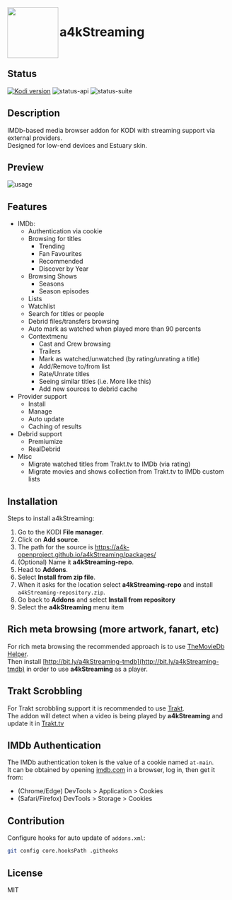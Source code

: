 <img align="left" width="115px" height="115px" src="icon.png">

# a4kStreaming

<br/>

## Status
[![Kodi version](https://img.shields.io/badge/kodi%20versions-18--19-blue)](https://kodi.tv/) ![status-api](https://github.com/a4k-openproject/a4kStreaming/workflows/API/badge.svg) ![status-suite](https://github.com/a4k-openproject/a4kStreaming/workflows/Suite/badge.svg)

## Description

IMDb-based media browser addon for KODI with streaming support via external providers.
<br/>
Designed for low-end devices and Estuary skin.

## Preview
![usage](https://media.giphy.com/media/IdUqHVT9dxgZ5YEObr/source.gif)

## Features
  * IMDb:
    * Authentication via cookie
    * Browsing for titles
      * Trending
      * Fan Favourites
      * Recommended
      * Discover by Year
    * Browsing Shows
      * Seasons
      * Season episodes
    * Lists
    * Watchlist
    * Search for titles or people
    * Debrid files/transfers browsing
    * Auto mark as watched when played more than 90 percents
    * Contextmenu
      * Cast and Crew browsing
      * Trailers
      * Mark as watched/unwatched (by rating/unrating a title)
      * Add/Remove to/from list
      * Rate/Unrate titles
      * Seeing similar titles (i.e. More like this)
      * Add new sources to debrid cache
  * Provider support
    * Install
    * Manage
    * Auto update
    * Caching of results
  * Debrid support
    * Premiumize
    * RealDebrid
  * Misc
    * Migrate watched titles from Trakt.tv to IMDb (via rating)
    * Migrate movies and shows collection from Trakt.tv to IMDb custom lists

## Installation

Steps to install a4kStreaming:
1. Go to the KODI **File manager**.
2. Click on **Add source**.
3. The path for the source is https://a4k-openproject.github.io/a4kStreaming/packages/
4. (Optional) Name it **a4kStreaming-repo**.
5. Head to **Addons**.
6. Select **Install from zip file**.
7. When it asks for the location select **a4kStreaming-repo** and install `a4kStreaming-repository.zip`.
8. Go back to **Addons** and select **Install from repository**
9. Select the **a4kStreaming** menu item

## Rich meta browsing (more artwork, fanart, etc)

For rich meta browsing the recommended approach is to use [TheMovieDb Helper](https://kodi.tv/addon/plugins-video-add-ons/themoviedb-helper).
<br/>
Then install [http://bit.ly/a4kStreaming-tmdb](http://bit.ly/a4kStreaming-tmdb) in order to use **a4kStreaming** as a player.

## Trakt Scrobbling

For Trakt scrobbling support it is recommended to use [Trakt](https://kodi.tv/addon/program-add-ons-scripts/trakt).
<br/>
The addon will detect when a video is being played by **a4kStreaming** and update it in [Trakt.tv](https://trakt.tv)

## IMDb Authentication

The IMDb authentication token is the value of a cookie named `at-main`.
</br>
It can be obtained by opening [imdb.com](https://www.imdb.com) in a browser, log in, then get it from:
* (Chrome/Edge) DevTools > Application > Cookies
* (Safari/Firefox) DevTools > Storage > Cookies

## Contribution

Configure hooks for auto update of `addons.xml`:
```sh
git config core.hooksPath .githooks
```
## License

MIT
